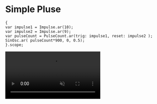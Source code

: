 # Simple Pluse

```superCollider
{ 
var impulse1 = Impulse.ar(10);
var impulse2 = Impulse.ar(9);
var pulseCount = PulseCount.ar(trig: impulse1, reset: impulse2 );
SinOsc.ar( pulseCount*900, 0, 0.5);
}.scope;
```
<div><video controls src="https://amami-harhid.github.io/superColliderMovies/pulse/PulseCountSample.mp4" muted="false"></video></div>
